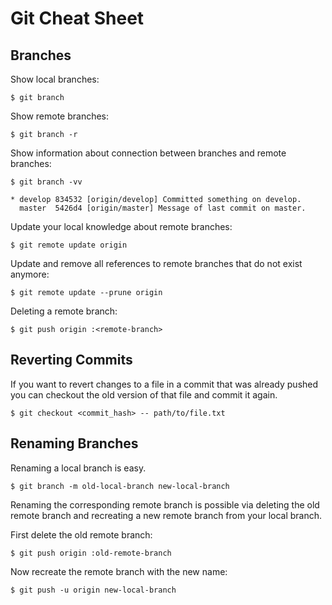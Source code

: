 
Git Cheat Sheet
===============

Branches
--------

Show local branches:

    $ git branch

Show remote branches:

    $ git branch -r

Show information about connection between branches and remote branches:

    $ git branch -vv 
    
    * develop 834532 [origin/develop] Committed something on develop.
      master  5426d4 [origin/master] Message of last commit on master.

Update your local knowledge about remote branches:

    $ git remote update origin

Update and remove all references to remote branches that do not exist anymore:

    $ git remote update --prune origin


Deleting a remote branch:

    $ git push origin :<remote-branch>


Reverting Commits
-----------------

If you want to revert changes to a file in a commit that was already pushed you can checkout the old version of that file and commit it again.

    $ git checkout <commit_hash> -- path/to/file.txt


Renaming Branches
-----------------

Renaming a local branch is easy.

    $ git branch -m old-local-branch new-local-branch

Renaming the corresponding remote branch is possible via deleting the old remote branch and recreating a new remote branch from your local branch.


First delete the old remote branch:

    $ git push origin :old-remote-branch

Now recreate the remote branch with the new name:

    $ git push -u origin new-local-branch